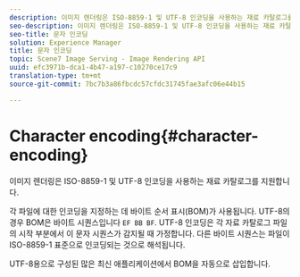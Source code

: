 ```yaml
---
description: 이미지 렌더링은 ISO-8859-1 및 UTF-8 인코딩을 사용하는 재료 카탈로그를 지원합니다.
seo-description: 이미지 렌더링은 ISO-8859-1 및 UTF-8 인코딩을 사용하는 재료 카탈로그를 지원합니다.
seo-title: 문자 인코딩
solution: Experience Manager
title: 문자 인코딩
topic: Scene7 Image Serving - Image Rendering API
uuid: efc3971b-dca1-4b47-a197-c10270ce17c9
translation-type: tm+mt
source-git-commit: 7bc7b3a86fbcdc57cfdc31745fae3afc06e44b15

---
```



# Character encoding{#character-encoding}

이미지 렌더링은 ISO-8859-1 및 UTF-8 인코딩을 사용하는 재료 카탈로그를 지원합니다.

각 파일에 대한 인코딩을 지정하는 데 바이트 순서 표시(BOM)가 사용됩니다. UTF-8의 경우 BOM은 바이트 시퀀스입니다 `EF BB BF`. UTF-8 인코딩은 각 자료 카탈로그 파일의 시작 부분에서 이 문자 시퀀스가 감지될 때 가정합니다. 다른 바이트 시퀀스는 파일이 ISO-8859-1 표준으로 인코딩되는 것으로 해석됩니다.

UTF-8용으로 구성된 많은 최신 애플리케이션에서 BOM을 자동으로 삽입합니다.
